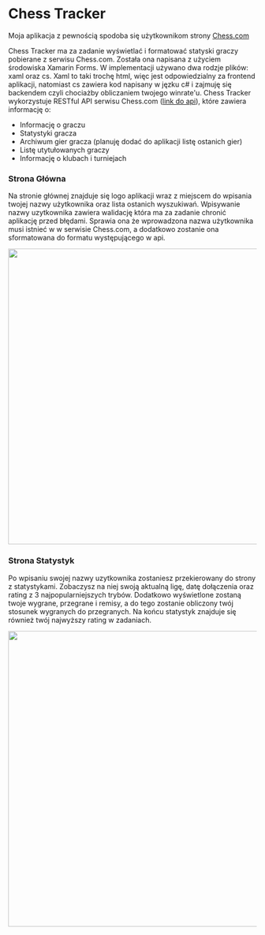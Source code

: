 # Chess Tracker
Moja aplikacja z pewnością spodoba się użytkownikom strony [Chess.com](https://www.chess.com/)

Chess Tracker ma za zadanie wyświetlać i formatować statyski graczy pobierane z serwisu Chess.com. Została ona napisana z użyciem środowiska Xamarin Forms. W implementacji używano dwa rodzje plików: xaml oraz cs. Xaml to taki trochę html, więc jest odpowiedzialny za frontend aplikacji, natomiast cs zawiera kod napisany w jęzku c# i zajmuję się backendem czyli chociażby obliczaniem twojego winrate'u. Chess Tracker wykorzystuje RESTful API serwisu Chess.com ([link do api](https://www.chess.com/news/view/published-data-api)), które zawiera informację o:
* Informację o graczu
* Statystyki gracza
* Archiwum gier gracza (planuję dodać do aplikacji listę ostanich gier)
* Listę utytułowanych graczy
* Informację o klubach i turniejach

### Strona Główna
Na stronie głównej znajduje się logo aplikacji wraz z miejscem do wpisania twojej nazwy użytkownika oraz lista ostanich wyszukiwań. Wpisywanie nazwy uzytkownika zawiera walidację która ma za zadanie chronić aplikację przed błędami. Sprawia ona że wprowadzona nazwa użytkownika musi istnieć w w serwisie Chess.com, a dodatkowo zostanie ona sformatowana do formatu występującego w api.

<img src="https://i.ibb.co/8MhY6NV/Screenshot-2023-04-17-08-42-07-268-com-companyname-chessapi.jpg" height="600px">

### Strona Statystyk
Po wpisaniu swojej nazwy uzytkownika zostaniesz przekierowany do strony z statystykami. Zobaczysz na niej swoją aktualną ligę, datę dołączenia oraz rating z 3 najpopularniejszych trybów. Dodatkowo wyświetlone zostaną twoje wygrane, przegrane i remisy, a do tego zostanie obliczony twój stosunek wygranych do przegranych. Na końcu statystyk znajduje się również twój najwyższy rating w zadaniach.

<img src="https://i.ibb.co/9tGff3v/Screenshot-2023-04-17-08-39-33-715-com-companyname-chessapi.jpg" height="600px">

